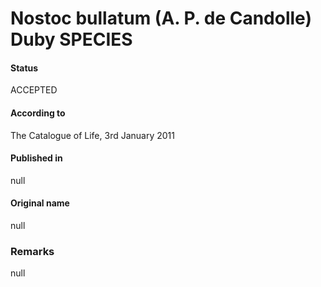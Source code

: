 # Nostoc bullatum (A. P. de Candolle) Duby SPECIES

#### Status
ACCEPTED

#### According to
The Catalogue of Life, 3rd January 2011

#### Published in
null

#### Original name
null

### Remarks
null